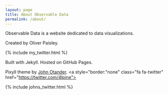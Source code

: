 ```yaml
---
layout: page
title: About Observable Data
permalink: /about/
---
```


Observable Data is a website dedicated to data visualizations.

Created by Oliver Paisley. </p> {% include my_twitter.html %}

Built with Jekyll. Hosted on GitHub Pages.

Pixyll theme by [John Otander](http://johnotander.com). <a style="border:"none" class="fa fa-twitter" href="https://twitter.com/4lpine"></a>

{% include johns_twitter.html %}
